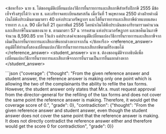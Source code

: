 <user> <ข้อหารือ> นาย ช. ได้ขออนุมัติเปลี่ยนแปลงวิธีการยื่นรายการและเสียภาษีสำหรับปีภาษี 2555 มีข้อเท็จจริงสรุปได้ว่า นาย ช. และภริยาจดทะเบียนสมรสกัน เมื่อวันที่ 1 พฤษภาคม 2550 ต่างฝ่ายต่างมีเงินได้พึงประเมินตามมาตรา 40 แห่งประมวลรัษฎากร และได้ยื่นรายการและเสียภาษีด้วยแบบแสดงรายการ ภ.ง.ด. 90 เมื่อวันที่ 21 กุมภาพันธ์ 2556 โดยนำเงินได้พึงประเมินของภริยามารวมคำนวณและเสียภาษีในนามของนาย ช. ตามมาตรา 57 ฉ วรรคสาม แห่งประมวลรัษฎากร และขอคืนเงินภาษีจำนวน 8,590.85 บาท ไว้แล้ว แต่ประสงค์จะขออนุมัติเปลี่ยนแปลงวิธีการยื่นรายการและเสียภาษีจากเดิมเป็นการยื่นรายการและเสียภาษีแยกต่างหากจากกัน </ข้อหารือ>
<reference_answer> อนุมัติให้ท่านทั้งสองเปลี่ยนแปลงวิธีการยื่นรายการและเสียภาษีตามที่ร้องขอได้ </reference_answer>
<student_answer> นาย ช. ต้องขออนุมัติจากอธิบดีเพื่อเปลี่ยนแปลงวิธีการยื่นรายการและเสียภาษีจากการยื่นรวมเป็นการยื่นแยกต่างหาก </student_answer>

<assistant> ```json
{"coverage": {"thought": "From the given reference answer and student answer, the reference answer is making only one point which is allowing the two of the complainants the ability to refile the tax forms. However, the student answer only states that Mr.ช. must request approval from the director-general for the refiling of the tax forms and does not cover the same point the reference answer is making. Therefore, it would get the coverage score of 0.", "grade": 0}, "contradiction": {"thought": "From the given reference answer and student answer, even though the student answer does not cover the same point that the reference answer is making. It does not directly contradict the reference answer either and therefore would get the score 0 for contradiction", "grade": 0}}
```
